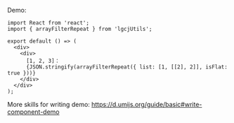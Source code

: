 Demo:

```tsx
import React from 'react';
import { arrayFilterRepeat } from 'lgcjUtils';

export default () => (
  <div>
    <div>
      [1, 2, 3]：
      {JSON.stringify(arrayFilterRepeat({ list: [1, [[2], 2]], isFlat: true }))}
    </div>
  </div>
);
```

More skills for writing demo: https://d.umijs.org/guide/basic#write-component-demo
